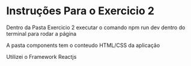 <h1>Instruções Para o Exercicio 2</h1>

<p>Dentro da Pasta Exercicio 2 executar o comando npm run dev dentro do terminal para rodar a página
</p>

<p>A pasta components tem o conteudo HTML/CSS da aplicação</p>

<p>Utilizei o Framework Reactjs</p>